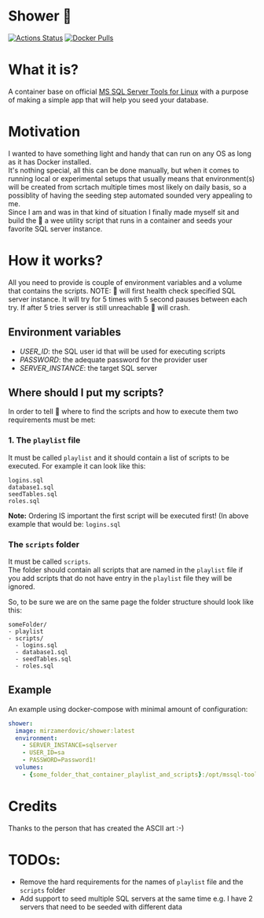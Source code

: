 # Shower :shower:
[![Actions Status](https://github.com/MirzaMerdovic/shower/workflows/CI/badge.svg)](https://github.com/MirzaMerdovic/shower/actions)
[![Docker Pulls](https://img.shields.io/docker/pulls/mirzamerdovic/shower)](https://hub.docker.com/r/mirzamerdovic/shower)

# What it is?
A container base on official [MS SQL Server Tools for Linux](https://hub.docker.com/_/microsoft-mssql-tools) with a purpose of making a simple app that will help you seed your database.

# Motivation
I wanted to have something light and handy that can run on any OS as long as it has Docker installed.  
It's nothing special, all this can be done manually, but when it comes to running local or experimental setups that usually means that environment(s) will be created from scrtach multiple times most likely on daily basis, so a possiblity of having the seeding step automated sounded very appealing to me.  
Since I am and was in that kind of situation I finally made myself sit and build the :shower: a wee utility script that runs in a container and seeds your favorite SQL server instance.

# How it works?
All you need to provide is couple of environment variables and a volume that contains the scripts.
NOTE:
:shower: will first health check specified SQL server instance. It will try for 5 times with 5 second pauses between each try. If after 5 tries server is still unreachable :shower: will crash.

## Environment variables
* _USER_ID_: the SQL user id that will be used for executing scripts
* _PASSWORD_: the adequate password for the provider user
* _SERVER_INSTANCE_: the target SQL server 

## Where should I put my scripts?
In order to tell :shower: where to find the scripts and how to execute them two requirements must be met:
### 1. The `playlist` file
It must be called `playlist` and it should contain a list of scripts to be executed. For example it can look like this:
```
logins.sql
database1.sql
seedTables.sql
roles.sql
```
**Note:** Ordering IS important the first script will be executed first! (In above example that would be: `logins.sql`

### The `scripts` folder
It must be called `scripts`.  
The folder should contain all scripts that are named in the `playlist` file if you add scripts that do not have entry in the `playlist` file they will be ignored.

So, to be sure we are on the same page the folder structure should look like this:
```
someFolder/
- playlist
- scripts/
  - logins.sql
  - database1.sql
  - seedTables.sql
  - roles.sql
```

## Example
An example using docker-compose with minimal amount of configuration:
```yml
shower:
  image: mirzamerdovic/shower:latest
  environment:
    - SERVER_INSTANCE=sqlserver
    - USER_ID=sa
    - PASSWORD=Password1!
  volumes:
    - {some_folder_that_container_playlist_and_scripts}:/opt/mssql-tools/shower
```

# Credits
Thanks to the person that has created the ASCII art :-)

# TODOs:
* Remove the hard requirements for the names of `playlist` file and the `scripts` folder
* Add support to seed multiple SQL servers at the same time e.g. I have 2 servers that need to be seeded with different data
